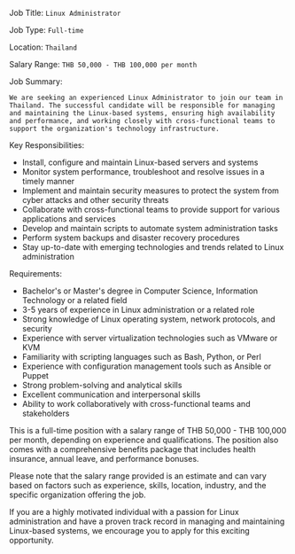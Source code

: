 Job Title: `Linux Administrator`

Job Type: `Full-time`

Location: `Thailand`

Salary Range: `THB 50,000 - THB 100,000 per month`

Job Summary:

`We are seeking an experienced Linux Administrator to join our team in Thailand. The successful candidate will be responsible for managing and maintaining the Linux-based systems, ensuring high availability and performance, and working closely with cross-functional teams to support the organization's technology infrastructure.`

Key Responsibilities:

* Install, configure and maintain Linux-based servers and systems
* Monitor system performance, troubleshoot and resolve issues in a timely manner
* Implement and maintain security measures to protect the system from cyber attacks and other security threats
* Collaborate with cross-functional teams to provide support for various applications and services
* Develop and maintain scripts to automate system administration tasks
* Perform system backups and disaster recovery procedures
* Stay up-to-date with emerging technologies and trends related to Linux administration

Requirements:

* Bachelor's or Master's degree in Computer Science, Information Technology or a related field
* 3-5 years of experience in Linux administration or a related role
* Strong knowledge of Linux operating system, network protocols, and security
* Experience with server virtualization technologies such as VMware or KVM
* Familiarity with scripting languages such as Bash, Python, or Perl
* Experience with configuration management tools such as Ansible or Puppet
* Strong problem-solving and analytical skills
* Excellent communication and interpersonal skills
* Ability to work collaboratively with cross-functional teams and stakeholders

This is a full-time position with a salary range of THB 50,000 - THB 100,000 per month, depending on experience and qualifications. The position also comes with a comprehensive benefits package that includes health insurance, annual leave, and performance bonuses.

Please note that the salary range provided is an estimate and can vary based on factors such as experience, skills, location, industry, and the specific organization offering the job.

If you are a highly motivated individual with a passion for Linux administration and have a proven track record in managing and maintaining Linux-based systems, we encourage you to apply for this exciting opportunity.
